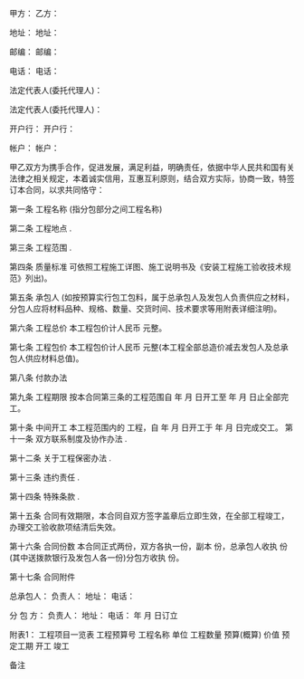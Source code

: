 
 


甲方： 乙方：


地址： 地址：


邮编： 邮编：


电话： 电话：


法定代表人(委托代理人)：


法定代表人(委托代理人)：


开户行： 开户行：


帐户： 帐户：


甲乙双方为携手合作，促进发展，满足利益，明确责任，依据中华人民共和国有关法律之相关规定，本着诚实信用，互惠互利原则，结合双方实际，协商一致，特签订本合同，以求共同恪守：


第一条 工程名称 (指分包部分之间工程名称)


第二条 工程地点 .


第三条 工程范围 .


第四条 质量标准 可依照工程施工详图、施工说明书及《安装工程施工验收技术规范》列出)。


第五条 承包人 (如按预算实行包工包料，属于总承包人及发包人负责供应之材料，分包人应将材料品种、规格、数量、交货时间、技术要求等用附表详细注明)。


第六条 工程总价 本工程包价计人民币 元整。


第七条 工程包价 本工程包价计人民币 元整(本工程全部总造价减去发包人及总承包人供应材料总值)。


第八条 付款办法


第九条 工程期限 按本合同第三条的工程范围自 年 月 日开工至 年 月 日止全部完工。


第十条 中间开工 本工程范围内的 工程，自 年 月 日开工于 年 月 日完成交工。 第十一条 双方联系制度及协作办法 .


第十二条 关于工程保密办法 .


第十三条 违约责任 .


第十四条 特殊条款 .


第十五条 合同有效期限，本合同自双方签字盖章后立即生效，在全部工程竣工，办理交工验收款项结清后失效。


第十六条 合同份数 本合同正式两份，双方各执一份，副本 份，总承包人收执 份(其中送拨款银行及发包人各一份)分包方收执 份。


第十七条 合同附件


总承包人： 负责人： 地址： 电话：


分 包 方： 负责人： 地址： 电话： 年 月 日订立


附表1： 工程项目一览表 工程预算号 工程名称 单位 工程数量 预算(概算) 价值 预定工期 开工 竣工


备注
 


 

 
 
 
 
 
  


  
 

  


  


  
 
 
 
 

